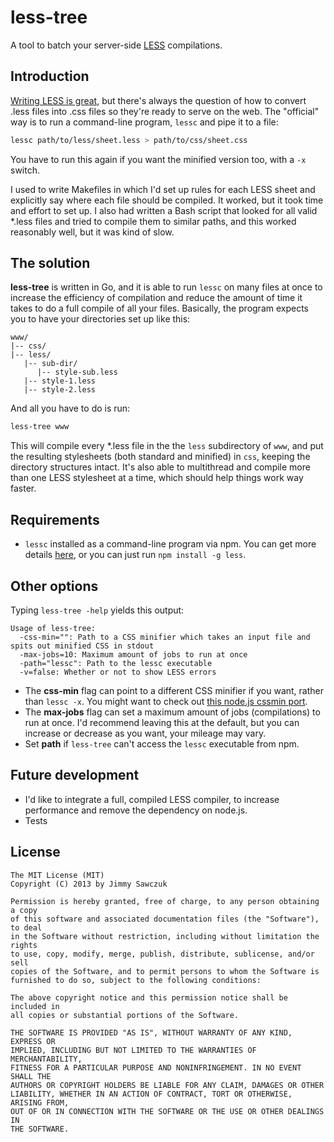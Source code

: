 # less-tree

A tool to batch your server-side [LESS][3] compilations.

## Introduction

[Writing LESS is great][2], but there's always the question of how to convert .less files into .css files so they're ready to serve on the web. The "official" way is to run a command-line program, `lessc` and pipe it to a file:

```bash
lessc path/to/less/sheet.less > path/to/css/sheet.css
```

You have to run this again if you want the minified version too, with a `-x` switch.

I used to write Makefiles in which I'd set up rules for each LESS sheet and explicitly say where each file should be compiled. It worked, but it took time and effort to set up. I also had written a Bash script that looked for all valid *.less files and tried to compile them to similar paths, and this worked reasonably well, but it was kind of slow.

## The solution

**less-tree** is written in Go, and it is able to run `lessc` on many files at once to increase the efficiency of compilation and reduce the amount of time it takes to do a full compile of all your files. Basically, the program expects you to have your directories set up like this:

```text
www/
|-- css/
|-- less/
   |-- sub-dir/
      |-- style-sub.less
   |-- style-1.less
   |-- style-2.less
```

And all you have to do is run:

```bash
less-tree www
```

This will compile every *.less file in the the `less` subdirectory of `www`, and put the resulting stylesheets (both standard and minified) in `css`, keeping the directory structures intact. It's also able to multithread and compile more than one LESS stylesheet at a time, which should help things work way faster.

## Requirements

* `lessc` installed as a command-line program via npm. You can get more details [here][3], or you can just run `npm install -g less`.

## Other options

Typing `less-tree -help` yields this output:

```text
Usage of less-tree:
  -css-min="": Path to a CSS minifier which takes an input file and spits out minified CSS in stdout
  -max-jobs=10: Maximum amount of jobs to run at once
  -path="lessc": Path to the lessc executable
  -v=false: Whether or not to show LESS errors
```

* The **css-min** flag can point to a different CSS minifier if you want, rather than `lessc -x`. You might want to check out [this node.js cssmin port][1].
* The **max-jobs** flag can set a maximum amount of jobs (compilations) to run at once. I'd recommend leaving this at the default, but you can increase or decrease as you want, your mileage may vary.
* Set **path** if `less-tree` can't access the `lessc` executable from npm.

## Future development

* I'd like to integrate a full, compiled LESS compiler, to increase performance and remove the dependency on node.js.
* Tests

## License

```text
The MIT License (MIT)
Copyright (C) 2013 by Jimmy Sawczuk

Permission is hereby granted, free of charge, to any person obtaining a copy
of this software and associated documentation files (the "Software"), to deal
in the Software without restriction, including without limitation the rights
to use, copy, modify, merge, publish, distribute, sublicense, and/or sell
copies of the Software, and to permit persons to whom the Software is
furnished to do so, subject to the following conditions:

The above copyright notice and this permission notice shall be included in
all copies or substantial portions of the Software.

THE SOFTWARE IS PROVIDED "AS IS", WITHOUT WARRANTY OF ANY KIND, EXPRESS OR
IMPLIED, INCLUDING BUT NOT LIMITED TO THE WARRANTIES OF MERCHANTABILITY,
FITNESS FOR A PARTICULAR PURPOSE AND NONINFRINGEMENT. IN NO EVENT SHALL THE
AUTHORS OR COPYRIGHT HOLDERS BE LIABLE FOR ANY CLAIM, DAMAGES OR OTHER
LIABILITY, WHETHER IN AN ACTION OF CONTRACT, TORT OR OTHERWISE, ARISING FROM,
OUT OF OR IN CONNECTION WITH THE SOFTWARE OR THE USE OR OTHER DEALINGS IN
THE SOFTWARE.
```

  [1]: https://github.com/jbleuzen/node-cssmin
  [2]: http://www.jimmysawczuk.com/2011/11/less-is-more.html
  [3]: http://www.lesscss.org